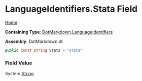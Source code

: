 # LanguageIdentifiers\.Stata Field

[Home](../../../README.md)

**Containing Type**: [DotMarkdown](../../README.md)\.[LanguageIdentifiers](../README.md)

**Assembly**: DotMarkdown\.dll

```csharp
public const string Stata = "stata"
```

### Field Value

System\.[String](https://docs.microsoft.com/en-us/dotnet/api/system.string)